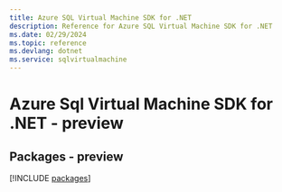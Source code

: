 ```yaml
---
title: Azure SQL Virtual Machine SDK for .NET
description: Reference for Azure SQL Virtual Machine SDK for .NET
ms.date: 02/29/2024
ms.topic: reference
ms.devlang: dotnet
ms.service: sqlvirtualmachine
---
```

# Azure Sql Virtual Machine SDK for .NET - preview
## Packages - preview
[!INCLUDE [packages](sql-virtual-machine-index.md)]